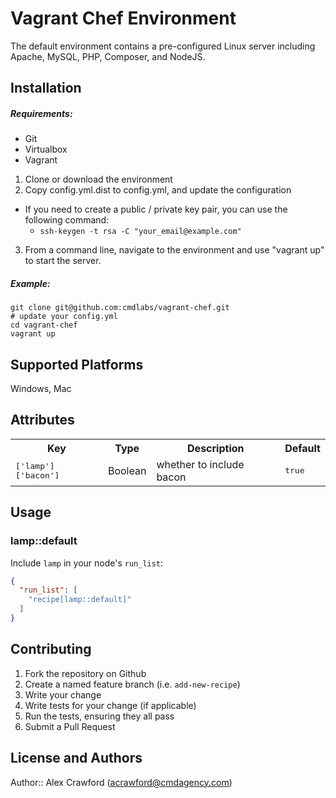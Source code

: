 # Vagrant Chef Environment

The default environment contains a pre-configured Linux server including Apache, MySQL, PHP, Composer, and NodeJS.

## Installation

##### Requirements:

- Git 
- Virtualbox
- Vagrant

1. Clone or download the environment
2. Copy config.yml.dist to config.yml, and update the configuration
  - If you need to create a public / private key pair, you can use the following command:
    - `ssh-keygen -t rsa -C "your_email@example.com"`
3. From a command line, navigate to the environment and use "vagrant up" to start the server.

##### Example:

```
git clone git@github.com:cmdlabs/vagrant-chef.git
# update your config.yml
cd vagrant-chef
vagrant up
```

## Supported Platforms

Windows, Mac

## Attributes

<table>
  <tr>
    <th>Key</th>
    <th>Type</th>
    <th>Description</th>
    <th>Default</th>
  </tr>
  <tr>
    <td><tt>['lamp']['bacon']</tt></td>
    <td>Boolean</td>
    <td>whether to include bacon</td>
    <td><tt>true</tt></td>
  </tr>
</table>

## Usage

### lamp::default

Include `lamp` in your node's `run_list`:

```json
{
  "run_list": [
    "recipe[lamp::default]"
  ]
}
```

## Contributing

1. Fork the repository on Github
2. Create a named feature branch (i.e. `add-new-recipe`)
3. Write your change
4. Write tests for your change (if applicable)
5. Run the tests, ensuring they all pass
6. Submit a Pull Request

## License and Authors

Author:: Alex Crawford (acrawford@cmdagency.com)
